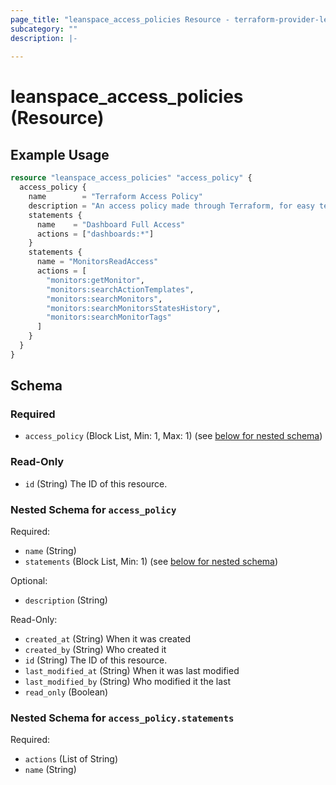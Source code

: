 ```yaml
---
page_title: "leanspace_access_policies Resource - terraform-provider-leanspace"
subcategory: ""
description: |-
  
---
```


# leanspace_access_policies (Resource)



## Example Usage

```terraform
resource "leanspace_access_policies" "access_policy" {
  access_policy {
    name        = "Terraform Access Policy"
    description = "An access policy made through Terraform, for easy team management."
    statements {
      name    = "Dashboard Full Access"
      actions = ["dashboards:*"]
    }
    statements {
      name = "MonitorsReadAccess"
      actions = [
        "monitors:getMonitor",
        "monitors:searchActionTemplates",
        "monitors:searchMonitors",
        "monitors:searchMonitorsStatesHistory",
        "monitors:searchMonitorTags"
      ]
    }
  }
}
```

<!-- schema generated by tfplugindocs -->
## Schema

### Required

- `access_policy` (Block List, Min: 1, Max: 1) (see [below for nested schema](#nestedblock--access_policy))

### Read-Only

- `id` (String) The ID of this resource.

<a id="nestedblock--access_policy"></a>
### Nested Schema for `access_policy`

Required:

- `name` (String)
- `statements` (Block List, Min: 1) (see [below for nested schema](#nestedblock--access_policy--statements))

Optional:

- `description` (String)

Read-Only:

- `created_at` (String) When it was created
- `created_by` (String) Who created it
- `id` (String) The ID of this resource.
- `last_modified_at` (String) When it was last modified
- `last_modified_by` (String) Who modified it the last
- `read_only` (Boolean)

<a id="nestedblock--access_policy--statements"></a>
### Nested Schema for `access_policy.statements`

Required:

- `actions` (List of String)
- `name` (String)
